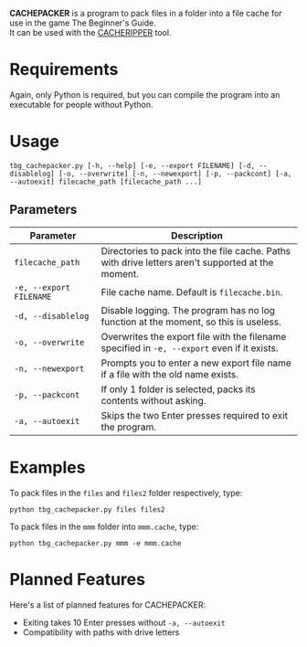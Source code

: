 **CACHEPACKER** is a program to pack files in a folder into a file cache for use in the game The Beginner's Guide.  
It can be used with the [CACHERIPPER](https://github.com/gamingwithevets/tbg-cacheripper) tool.

# Requirements
Again, only Python is required, but you can compile the program into an executable for people without Python.

# Usage
```
tbg_cachepacker.py [-h, --help] [-e, --export FILENAME] [-d, --disablelog] [-o, --overwrite] [-n, --newexport] [-p, --packcont] [-a, --autoexit] filecache_path [filecache_path ...]
```
## Parameters
| Parameter | Description |
|--|--|
| `filecache_path` | Directories to pack into the file cache. Paths with drive letters aren't supported at the moment. |
| `-e, --export FILENAME` | File cache name. Default is `filecache.bin`. |
| `-d, --disablelog` | Disable logging. The program has no log function at the moment, so this is useless. |
| `-o, --overwrite` | Overwrites the export file with the filename specified in `-e, --export` even if it exists.  |
| `-n, --newexport` | Prompts you to enter a new export file name if a file with the old name exists. |
| `-p, --packcont` | If only 1 folder is selected, packs its contents without asking. |
| `-a, --autoexit` | Skips the two Enter presses required to exit the program. |

# Examples
To pack files in the `files` and `files2` folder respectively, type:
```
python tbg_cachepacker.py files files2
```

To pack files in the `mmm` folder into `mmm.cache`, type:
```
python tbg_cachepacker.py mmm -e mmm.cache
```

# Planned Features
Here's a list of planned features for CACHEPACKER:
- Exiting takes 10 Enter presses without `-a, --autoexit`
- Compatibility with paths with drive letters
